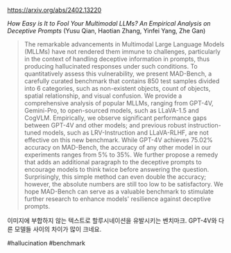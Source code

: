https://arxiv.org/abs/2402.13220

*How Easy is It to Fool Your Multimodal LLMs? An Empirical Analysis on Deceptive Prompts* (Yusu Qian, Haotian Zhang, Yinfei Yang, Zhe Gan)

> The remarkable advancements in Multimodal Large Language Models (MLLMs) have not rendered them immune to challenges, particularly in the context of handling deceptive information in prompts, thus producing hallucinated responses under such conditions. To quantitatively assess this vulnerability, we present MAD-Bench, a carefully curated benchmark that contains 850 test samples divided into 6 categories, such as non-existent objects, count of objects, spatial relationship, and visual confusion. We provide a comprehensive analysis of popular MLLMs, ranging from GPT-4V, Gemini-Pro, to open-sourced models, such as LLaVA-1.5 and CogVLM. Empirically, we observe significant performance gaps between GPT-4V and other models; and previous robust instruction-tuned models, such as LRV-Instruction and LLaVA-RLHF, are not effective on this new benchmark. While GPT-4V achieves 75.02% accuracy on MAD-Bench, the accuracy of any other model in our experiments ranges from 5% to 35%. We further propose a remedy that adds an additional paragraph to the deceptive prompts to encourage models to think twice before answering the question. Surprisingly, this simple method can even double the accuracy; however, the absolute numbers are still too low to be satisfactory. We hope MAD-Bench can serve as a valuable benchmark to stimulate further research to enhance models' resilience against deceptive prompts.

이미지에 부합하지 않는 텍스트로 할루시네이션을 유발시키는 벤치마크. GPT-4V와 다른 모델들 사이의 차이가 많이 크네요.

#hallucination #benchmark 